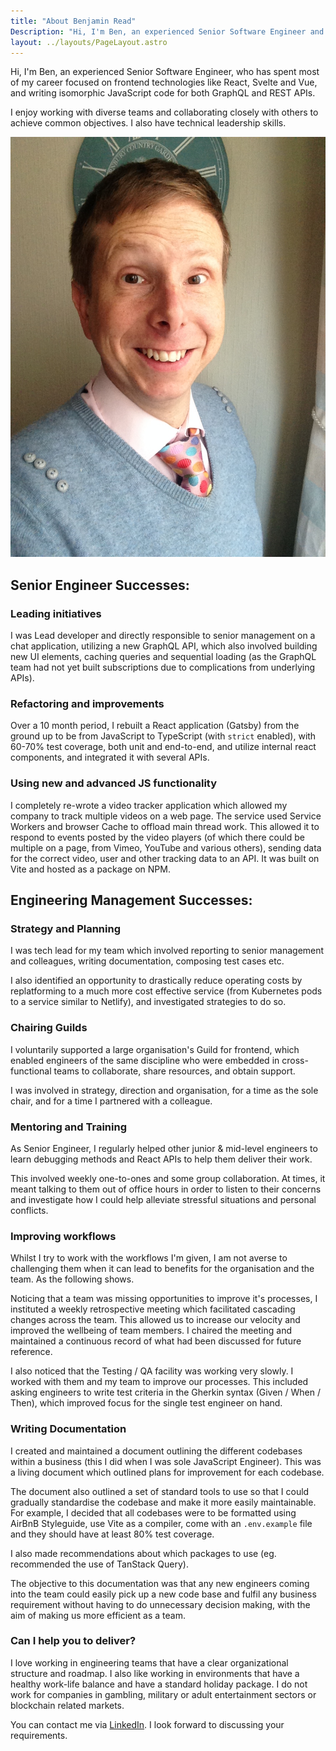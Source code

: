 ```yaml
---
title: "About Benjamin Read"
Description: "Hi, I'm Ben, an experienced Senior Software Engineer and DevRel. Here's a little more about me."
layout: ../layouts/PageLayout.astro
---
```

Hi, I'm Ben, an experienced Senior Software Engineer, who has spent most of my career focused on frontend technologies like React, Svelte and Vue, and writing isomorphic JavaScript code for both GraphQL and REST APIs.

I enjoy working with diverse teams and collaborating closely with others to achieve common objectives. I also have technical leadership skills.

![Benjamin Read profile picture](../images/benjamin-read.jpg)

## Senior Engineer Successes:

### Leading initiatives

I was Lead developer and directly responsible to senior management on a chat application, utilizing a new GraphQL API, which also involved building new UI elements, caching queries and sequential loading (as the GraphQL team had not yet built subscriptions due to complications from underlying APIs).

### Refactoring and improvements

Over a 10 month period, I rebuilt a React application (Gatsby) from the ground up to be from JavaScript to TypeScript (with `strict` enabled), with 60-70% test coverage, both unit and end-to-end, and utilize internal react components, and integrated it with several APIs.

### Using new and advanced JS functionality

I completely re-wrote a video tracker application which allowed my company to track multiple videos on a web page. The service used Service Workers and browser Cache to offload main thread work. This allowed it to respond to events posted by the video players (of which there could be multiple on a page, from Vimeo, YouTube and various others), sending data for the correct video, user and other tracking data to an API. It was built on Vite and hosted as a package on NPM.

## Engineering Management Successes:

### Strategy and Planning

I was tech lead for my team which involved reporting to senior management and colleagues, writing documentation, composing test cases etc.

I also identified an opportunity to drastically reduce operating costs by replatforming to a much more cost effective service (from Kubernetes pods to a service similar to Netlify), and investigated strategies to do so.

### Chairing Guilds

I voluntarily supported a large organisation's Guild for frontend, which enabled engineers of the same discipline who were embedded in cross-functional teams to collaborate, share resources, and obtain support.

I was involved in strategy, direction and organisation, for a time as the sole chair, and for a time I partnered with a colleague. 

### Mentoring and Training

As Senior Engineer, I regularly helped other junior & mid-level engineers to learn debugging methods and React APIs to help them deliver their work.

This involved weekly one-to-ones and some group collaboration. At times, it meant talking to them out of office hours in order to listen to their concerns and investigate how I could help alleviate stressful situations and personal conflicts.

### Improving workflows

Whilst I try to work with the workflows I'm given, I am not averse to challenging them when it can lead to benefits for the organisation and the team. As the following shows.

Noticing that a team was missing opportunities to improve it's processes, I instituted a weekly retrospective meeting which facilitated cascading changes across the team. This allowed us to increase our velocity and improved the wellbeing of team members. I chaired the meeting and maintained a continuous record of what had been discussed for future reference.

I also noticed that the Testing / QA facility was working very slowly. I worked with them and my team to improve our processes. This included asking engineers to write test criteria in the Gherkin syntax (Given / When / Then), which improved focus for the single test engineer on hand. 

### Writing Documentation

I created and maintained a document outlining the different codebases within a business (this I did when I was sole JavaScript Engineer). This was a living document which outlined plans for improvement for each codebase.

The document also outlined a set of standard tools to use so that I could gradually standardise the codebase and make it more easily maintainable. For example, I decided that all codebases were to be formatted using AirBnB Styleguide, use Vite as a compiler, come with an `.env.example` file and they should have at least 80% test coverage.

I also made recommendations about which packages to use (eg. recommended the use of TanStack Query). 

The objective to this documentation was that any new engineers coming into the team could easily pick up a new code base and fulfil any business requirement without having to do unnecessary decision making, with the aim of making us more efficient as a team.   

### Can I help you to deliver?

I love working in engineering teams that have a clear organizational structure and roadmap. I also like working in environments that have a healthy work-life balance and have a standard holiday package. I do not work for companies in gambling, military or adult entertainment sectors or blockchain related markets.

You can contact me via [LinkedIn](https://www.linkedin.com/in/benjaminread1980/). I look forward to discussing your requirements.
